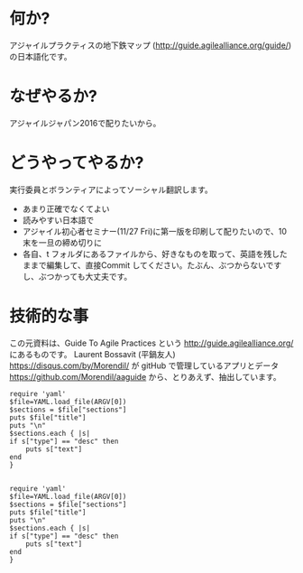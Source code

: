 # 何か?

アジャイルプラクティスの地下鉄マップ (http://guide.agilealliance.org/guide/) の日本語化です。

# なぜやるか?

アジャイルジャパン2016で配りたいから。

# どうやってやるか?

実行委員とボランティアによってソーシャル翻訳します。

- あまり正確でなくてよい
- 読みやすい日本語で
- アジャイル初心者セミナー(11/27 Fri)に第一版を印刷して配りたいので、10末を一旦の締め切りに
- 各自、t フォルダにあるファイルから、好きなものを取って、英語を残したままで編集して、直接Commit してください。たぶん、ぶつからないですし、ぶつかっても大丈夫です。
 
# 技術的な事

この元資料は、Guide To Agile Practices という http://guide.agilealliance.org/ にあるものです。
Laurent Bossavit (平鍋友人)
https://disqus.com/by/Morendil/
が gitHub で管理しているアプリとデータ
https://github.com/Morendil/aaguide
から、とりあえず、抽出しています。
```
require 'yaml'
$file=YAML.load_file(ARGV[0])
$sections = $file["sections"]
puts $file["title"]
puts "\n"
$sections.each { |s|
if s["type"] == "desc" then
	puts s["text"]
end
}


require 'yaml'
$file=YAML.load_file(ARGV[0])
$sections = $file["sections"]
puts $file["title"]
puts "\n"
$sections.each { |s|
if s["type"] == "desc" then
	puts s["text"]
end
}
```
